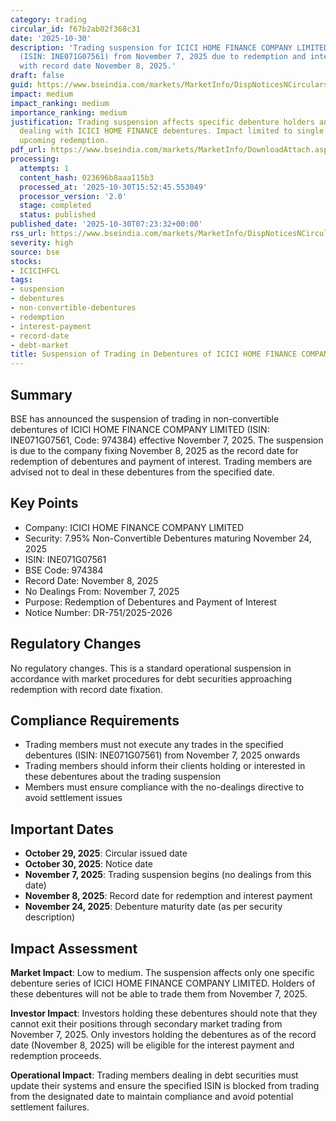 ```yaml
---
category: trading
circular_id: f67b2ab02f368c31
date: '2025-10-30'
description: 'Trading suspension for ICICI HOME FINANCE COMPANY LIMITED debentures
  (ISIN: INE071G07561) from November 7, 2025 due to redemption and interest payment
  with record date November 8, 2025.'
draft: false
guid: https://www.bseindia.com/markets/MarketInfo/DispNoticesNCirculars.aspx?Noticeid={0B6E09B4-CECE-4706-824B-6E6782AD8913}&noticeno=20251030-4&dt=10/30/2025&icount=4&totcount=57&flag=0
impact: medium
impact_ranking: medium
importance_ranking: medium
justification: Trading suspension affects specific debenture holders and trading members
  dealing with ICICI HOME FINANCE debentures. Impact limited to single security with
  upcoming redemption.
pdf_url: https://www.bseindia.com/markets/MarketInfo/DownloadAttach.aspx?id=20251030-4&attachedId=
processing:
  attempts: 1
  content_hash: 023696b8aaa115b3
  processed_at: '2025-10-30T15:52:45.553049'
  processor_version: '2.0'
  stage: completed
  status: published
published_date: '2025-10-30T07:23:32+00:00'
rss_url: https://www.bseindia.com/markets/MarketInfo/DispNoticesNCirculars.aspx?Noticeid={0B6E09B4-CECE-4706-824B-6E6782AD8913}&noticeno=20251030-4&dt=10/30/2025&icount=4&totcount=57&flag=0
severity: high
source: bse
stocks:
- ICICIHFCL
tags:
- suspension
- debentures
- non-convertible-debentures
- redemption
- interest-payment
- record-date
- debt-market
title: Suspension of Trading in Debentures of ICICI HOME FINANCE COMPANY LIMITED
---
```


## Summary

BSE has announced the suspension of trading in non-convertible debentures of ICICI HOME FINANCE COMPANY LIMITED (ISIN: INE071G07561, Code: 974384) effective November 7, 2025. The suspension is due to the company fixing November 8, 2025 as the record date for redemption of debentures and payment of interest. Trading members are advised not to deal in these debentures from the specified date.

## Key Points

- Company: ICICI HOME FINANCE COMPANY LIMITED
- Security: 7.95% Non-Convertible Debentures maturing November 24, 2025
- ISIN: INE071G07561
- BSE Code: 974384
- Record Date: November 8, 2025
- No Dealings From: November 7, 2025
- Purpose: Redemption of Debentures and Payment of Interest
- Notice Number: DR-751/2025-2026

## Regulatory Changes

No regulatory changes. This is a standard operational suspension in accordance with market procedures for debt securities approaching redemption with record date fixation.

## Compliance Requirements

- Trading members must not execute any trades in the specified debentures (ISIN: INE071G07561) from November 7, 2025 onwards
- Trading members should inform their clients holding or interested in these debentures about the trading suspension
- Members must ensure compliance with the no-dealings directive to avoid settlement issues

## Important Dates

- **October 29, 2025**: Circular issued date
- **October 30, 2025**: Notice date
- **November 7, 2025**: Trading suspension begins (no dealings from this date)
- **November 8, 2025**: Record date for redemption and interest payment
- **November 24, 2025**: Debenture maturity date (as per security description)

## Impact Assessment

**Market Impact**: Low to medium. The suspension affects only one specific debenture series of ICICI HOME FINANCE COMPANY LIMITED. Holders of these debentures will not be able to trade them from November 7, 2025.

**Investor Impact**: Investors holding these debentures should note that they cannot exit their positions through secondary market trading from November 7, 2025. Only investors holding the debentures as of the record date (November 8, 2025) will be eligible for the interest payment and redemption proceeds.

**Operational Impact**: Trading members dealing in debt securities must update their systems and ensure the specified ISIN is blocked from trading from the designated date to maintain compliance and avoid potential settlement failures.